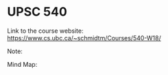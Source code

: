 # UPSC 540

Link to the course website: https://www.cs.ubc.ca/~schmidtm/Courses/540-W18/

Note: 

Mind Map: 

